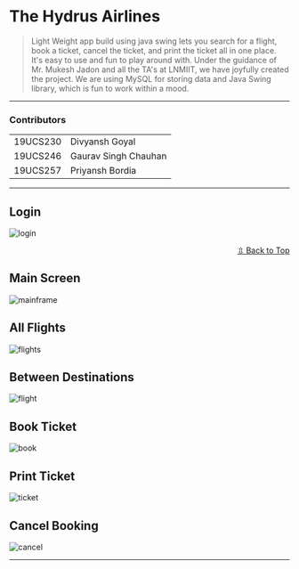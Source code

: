 # The Hydrus Airlines

> Light Weight app build using java swing lets you search for a flight, book a ticket, cancel the ticket, and print the ticket all in one place. 
It's easy to use and fun to play around with. Under the guidance of Mr. Mukesh Jadon and all the TA's at LNMIIT, we have joyfully created the project.
We are using MySQL for storing data and Java Swing library, which is fun to work within a mood.

<hr>


### Contributors

<table>
	<tr>
		<td>19UCS230 </td> <td>Divyansh Goyal </td>		
	</tr>
	<tr>
		<td>19UCS246 </td> <td> Gaurav Singh Chauhan </td>
	</tr>
	<tr>
		<td>19UCS257 </td> <td> Priyansh Bordia </td>
	</tr>
</table>

<hr>

<h2 id="login">Login</h2>

![login](./Screenshots/login.jpeg)

<div align = "right" style="text-decoration=none !important">
	<a class = "btn btn-outline-primary" role="button" href ="#top">
		&#8683; Back to Top
	</a>
</div>

<h2 id="mainframe">Main Screen</h2>

![mainframe](./Screenshots/mainframe.jpeg)

<h2 id="flights">All Flights</h2>

![flights](./Screenshots/flights.jpeg)

<h2 id="flight">Between Destinations</h2>

![flight](./Screenshots/flight.jpeg)

<h2 id="book">Book Ticket</h2>

![book](./Screenshots/book.jpeg)

<h2 id="print">Print Ticket</h2>

![ticket](./Screenshots/print.jpeg)

<h2 id="cancel">Cancel Booking</h2>

![cancel](./Screenshots/cancel.jpeg)

<hr>
